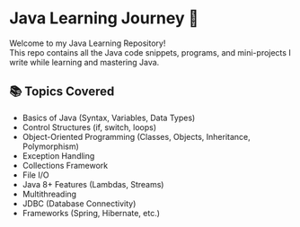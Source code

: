 # Java Learning Journey 🚀

Welcome to my Java Learning Repository!  
This repo contains all the Java code snippets, programs, and mini-projects I write while learning and mastering Java.

## 📚 Topics Covered

- Basics of Java (Syntax, Variables, Data Types)
- Control Structures (if, switch, loops)
- Object-Oriented Programming (Classes, Objects, Inheritance, Polymorphism)
- Exception Handling
- Collections Framework
- File I/O
- Java 8+ Features (Lambdas, Streams)
- Multithreading
- JDBC (Database Connectivity)
- Frameworks (Spring, Hibernate, etc.) 
